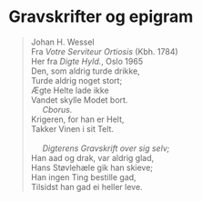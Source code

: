 # Gravskrifter og epigram 
> Johan H. Wessel  
> Fra *Votre Serviteur Ortiosis* (Kbh. 1784)  
> Her fra *Digte Hyld.*, Oslo 1965
    
Den, som aldrig turde drikke,  
Turde aldrig noget stort;  
Ægte Helte lade ikke  
Vandet skylle Modet bort.
    
&nbsp;&nbsp;&nbsp;&nbsp;&nbsp;*Cborus.*  
Krigeren, for han er Helt,  
Takker Vinen i sit Telt.  
    
&nbsp;&nbsp;&nbsp;&nbsp;&nbsp;*Digterens Gravskrift over sig selv;*  
Han aad og drak, var aldrig glad,  
Hans Støvlehæle gik han skieve;  
Han ingen Ting bestille gad,  
Tilsidst han gad ei heller leve.
